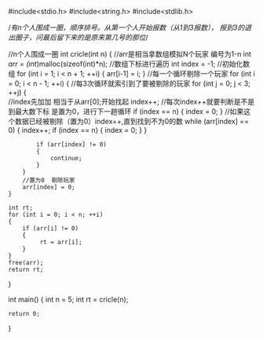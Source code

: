#include<stdio.h>
#include<string.h>
#include<stdlib.h>

/*有n个人围成一圈，顺序排号。从第一个人开始报数（从1到3报数），
	报到3的退出圈子，问最后留下来的是原来第几号的那位*/
  
//n个人围成一圈
int cricle(int n)
{   //arr是相当拿数组模拟N个玩家 编号为1-n
	int *arr = (int*)malloc(sizeof(int)*n);
	//数组下标进行遍历
	int index = -1;
	//初始化数组
	for (int i = 1; i < n + 1; ++i)
	{
		arr[i-1] = i;
	}
	//每一个循环剔除一个玩家
	for (int i = 0; i < n - 1; ++i)
	{
		//每3次循环就索引到了要被剔除的玩家
		for (int j = 0; j < 3; ++j)
		{		
			//index先加加  相当于从arr[0];开始找起
			index++;
			//每次index++就要判断是不是到最大数下标  是置为0，进行下一趟循环
			if (index == n)
			{
				index = 0;
			}
			//如果这个数据已经被剔除（置为0）index++,直到找到不为0的数
			while (arr[index] == 0)
			{
				index++;
				if (index == n)
				{
					index = 0;
				}
			}	
			
			if (arr[index] != 0)
			{
				continue;
			}
		}
		//置为0  剔除玩家
		arr[index] = 0;
	}
  
	int rt;
	for (int i = 0; i < n; ++i)
	{
		if (arr[i] != 0)
		{
			 rt = arr[i];
		}
	}
	free(arr);
	return rt;
}

int main()
{
	int n = 5;
	int rt = cricle(n);
  
	return 0;
}
